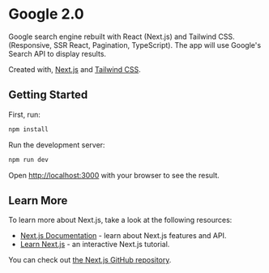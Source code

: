 # Google 2.0

Google search engine rebuilt with React (Next.js) and Tailwind CSS. (Responsive, SSR React, Pagination, TypeScript). The app will use Google's Search API to display results.

Created with, [Next.js](https://nextjs.org/) and [Tailwind CSS](https://tailwindcss.com/).

## Getting Started

First, run:

```bash
npm install
```

Run the development server:

```bash
npm run dev
```

Open [http://localhost:3000](http://localhost:3000) with your browser to see the result.

## Learn More

To learn more about Next.js, take a look at the following resources:

- [Next.js Documentation](https://nextjs.org/docs) - learn about Next.js features and API.
- [Learn Next.js](https://nextjs.org/learn) - an interactive Next.js tutorial.

You can check out [the Next.js GitHub repository](https://github.com/vercel/next.js/).
